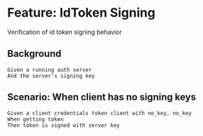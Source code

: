 # Feature: IdToken Signing

Verification of id token signing behavior

## Background

    Given a running auth server
    And the server's signing key

## Scenario: When client has no signing keys

    Given a client credentials token client with no_key, no_key
    When getting token
    Then token is signed with server key
